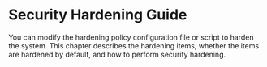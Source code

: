# Security Hardening Guide<a name="EN-US_TOPIC_0192977543"></a>

You can modify the hardening policy configuration file or script to harden the system. This chapter describes the hardening items, whether the items are hardened by default, and how to perform security hardening.



